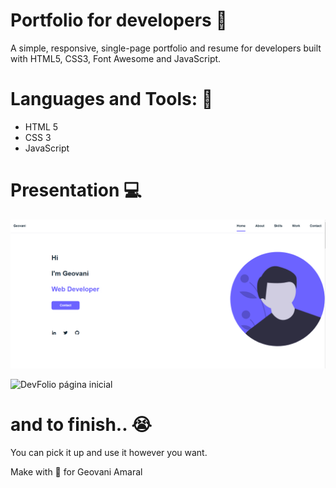# Portfolio for developers 🚀
A simple, responsive, single-page portfolio and resume for developers built with HTML5, CSS3, Font Awesome and JavaScript.

# Languages and Tools: 🔧 
- HTML 5 
- CSS 3
- JavaScript

# Presentation  💻
![DevFolio página inicial](https://github.com/iamageo/devfolio/blob/main/img.PNG?raw=true)


![DevFolio página inicial](https://github.com/iamageo/devfolio/blob/main/gif.gif?raw=true)

# and to finish.. 😭
You can pick it up and use it however you want.

Make with 💛 for Geovani Amaral
